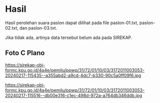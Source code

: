 # Hasil

Hasil perolehan suara paslon dapat dilihat pada file paslon-01.txt, paslon-02.txt, dan paslon-03.txt.

Jika tidak ada, artinya data tersebut belum ada pada SIREKAP.

## Foto C Plano

https://sirekap-obj-formc.kpu.go.id/4a4e/pemilu/ppwp/31/72/01/10/03/3172011003053-20240217-115435--a355abd2-a9cd-4dc7-b330-90c5a0ff09f6.jpg

https://sirekap-obj-formc.kpu.go.id/4a4e/pemilu/ppwp/31/72/01/10/03/3172011003053-20240217-115516--db00e316-c1ec-498d-972a-a764db346ddb.jpg
